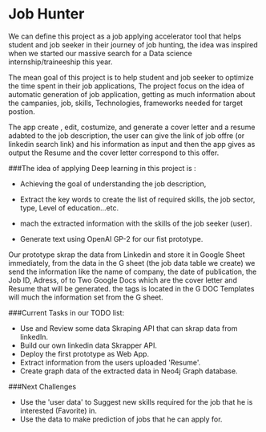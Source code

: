 # Job Hunter

We can define this project as a job applying accelerator tool that helps student and job seeker in their journey of job hunting, the idea was inspired when we started our massive search for a Data science internship/traineeship this year.

The mean goal of this project is to help student and job seeker to optimize the time spent in their job applications, The project focus on the  idea of automatic generation of job application, getting as much information about the campanies, job, skills, Technologies, frameworks needed for target postion.

The app create , edit, costumize, and generate a cover letter and a resume adabted to the job description, the user can give the link of job offre (or linkedin search link) and his information as input and then the app gives as output the Resume and the cover letter correspond to this offer. 

###The idea of applying Deep learning in this project is :
            
- Achieving the goal of understanding the job description, 
            
- Extract the key words to create the list of required skills, the job sector, type, Level of education...etc. 
            
- mach the extracted information with the skills of the job seeker (user).
            
- Generate text using OpenAI GP-2 for our fist prototype.

Our prototype skrap the data from Linkedin and store it in Google Sheet immediately, from the data in the G sheet (the job data table we create) we send the information like the name of company, the date of publication, the Job ID, Adress, of to Two Google Docs which are the cover letter and Resume that will be generated. the tags is located in the G DOC Templates will much the information set from the G sheet.


###Current Tasks in our TODO list: 
-  Use and Review some data Skraping API that can skrap data from linkedIn.
-  Build our own linkedin data Skrapper API.
-  Deploy the first prototype as Web App.
-  Extract information from the users uploaded 'Resume'.         
-  Create graph data of the extracted data in Neo4j Graph database.


###Next Challenges 
- Use the 'user data' to Suggest new skills required for the job that he is interested (Favorite) in.
- Use the data to make prediction of jobs that he can apply for.

